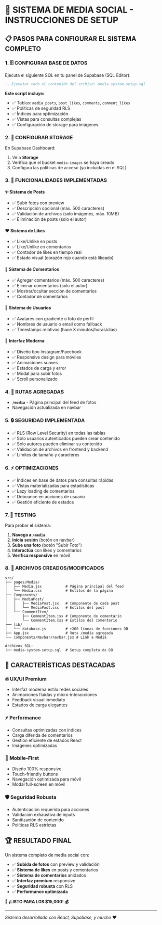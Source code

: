 # 🎉 SISTEMA DE MEDIA SOCIAL - INSTRUCCIONES DE SETUP

## 📋 PASOS PARA CONFIGURAR EL SISTEMA COMPLETO

### 1. 🗄️ CONFIGURAR BASE DE DATOS

Ejecuta el siguiente SQL en tu panel de Supabase (SQL Editor):

```sql
-- Ejecutar todo el contenido del archivo: media-system-setup.sql
```

**Este script incluye:**
- ✅ Tablas: `media_posts`, `post_likes`, `comments`, `comment_likes`
- ✅ Políticas de seguridad RLS
- ✅ Índices para optimización
- ✅ Vistas para consultas complejas
- ✅ Configuración de storage para imágenes

### 2. 🔧 CONFIGURAR STORAGE

En Supabase Dashboard:
1. Ve a **Storage**
2. Verifica que el bucket `media-images` se haya creado
3. Configura las políticas de acceso (ya incluidas en el SQL)

### 3. 🚀 FUNCIONALIDADES IMPLEMENTADAS

#### ✨ **Sistema de Posts**
- ✅ Subir fotos con preview
- ✅ Descripción opcional (máx. 500 caracteres)
- ✅ Validación de archivos (solo imágenes, máx. 10MB)
- ✅ Eliminación de posts (solo el autor)

#### ❤️ **Sistema de Likes**
- ✅ Like/Unlike en posts
- ✅ Like/Unlike en comentarios
- ✅ Contador de likes en tiempo real
- ✅ Estado visual (corazón rojo cuando está likeado)

#### 💬 **Sistema de Comentarios**
- ✅ Agregar comentarios (máx. 500 caracteres)
- ✅ Eliminar comentarios (solo el autor)
- ✅ Mostrar/ocultar sección de comentarios
- ✅ Contador de comentarios

#### 👤 **Sistema de Usuarios**
- ✅ Avatares con gradiente o foto de perfil
- ✅ Nombres de usuario o email como fallback
- ✅ Timestamps relativos (hace X minutos/horas/días)

#### 🎨 **Interfaz Moderna**
- ✅ Diseño tipo Instagram/Facebook
- ✅ Responsive design para móviles
- ✅ Animaciones suaves
- ✅ Estados de carga y error
- ✅ Modal para subir fotos
- ✅ Scroll personalizado

### 4. 📱 RUTAS AGREGADAS

- **`/media`** - Página principal del feed de fotos
- Navegación actualizada en navbar

### 5. 🔒 SEGURIDAD IMPLEMENTADA

- ✅ RLS (Row Level Security) en todas las tablas
- ✅ Solo usuarios autenticados pueden crear contenido
- ✅ Solo autores pueden eliminar su contenido
- ✅ Validación de archivos en frontend y backend
- ✅ Límites de tamaño y caracteres

### 6. ⚡ OPTIMIZACIONES

- ✅ Índices en base de datos para consultas rápidas
- ✅ Vistas materializadas para estadísticas
- ✅ Lazy loading de comentarios
- ✅ Debounce en acciones de usuario
- ✅ Gestión eficiente de estados

### 7. 🧪 TESTING

Para probar el sistema:

1. **Navega a `/media`**
2. **Inicia sesión** (botón en navbar)
3. **Sube una foto** (botón "Subir Foto")
4. **Interactúa** con likes y comentarios
5. **Verifica responsive** en móvil

### 8. 📂 ARCHIVOS CREADOS/MODIFICADOS

```
src/
├── pages/Media/
│   ├── Media.jsx           # Página principal del feed
│   └── Media.css           # Estilos de la página
├── Components/
│   ├── MediaPost/
│   │   ├── MediaPost.jsx   # Componente de cada post
│   │   └── MediaPost.css   # Estilos del post
│   └── CommentItem/
│       ├── CommentItem.jsx # Componente de comentario
│       └── CommentItem.css # Estilos del comentario
├── lib/
│   └── database.js         # +200 líneas de funciones DB
├── App.jsx                 # Ruta /media agregada
└── Components/Navbar/navbar.jsx # Link a Media

Archivos SQL:
├── media-system-setup.sql  # Setup completo de DB
```

## 🎯 CARACTERÍSTICAS DESTACADAS

### 🔥 **UX/UI Premium**
- Interfaz moderna estilo redes sociales
- Animaciones fluidas y micro-interacciones
- Feedback visual inmediato
- Estados de carga elegantes

### ⚡ **Performance**
- Consultas optimizadas con índices
- Carga diferida de comentarios
- Gestión eficiente de estados React
- Imágenes optimizadas

### 📱 **Mobile-First**
- Diseño 100% responsive
- Touch-friendly buttons
- Navegación optimizada para móvil
- Modal full-screen en móvil

### 🛡️ **Seguridad Robusta**
- Autenticación requerida para acciones
- Validación exhaustiva de inputs
- Sanitización de contenido
- Políticas RLS estrictas

## 🏆 RESULTADO FINAL

Un sistema completo de media social con:
- ✅ **Subida de fotos** con preview y validación
- ✅ **Sistema de likes** en posts y comentarios
- ✅ **Sistema de comentarios** anidados
- ✅ **Interfaz premium** responsive
- ✅ **Seguridad robusta** con RLS
- ✅ **Performance optimizada**

**🎉 ¡LISTO PARA LOS $15,000! 💰**

---

*Sistema desarrollado con React, Supabase, y mucho ❤️*
